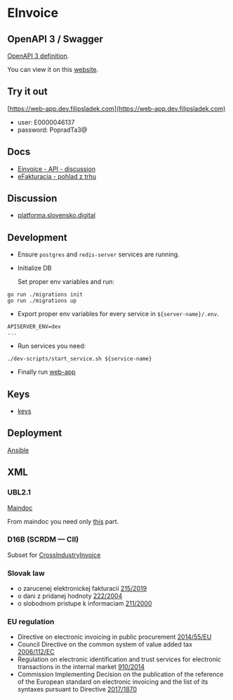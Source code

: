 # EInvoice

## OpenAPI 3 / Swagger

[OpenAPI 3 definition](docs/swagger.yml).

You can view it on this [website](https://generator.swagger.io/?url=https://raw.githubusercontent.com/filipsladek/einvoice/master/docs/swagger.yml).

## Try it out

[https://web-app.dev.filipsladek.com](https://web-app.dev.filipsladek.com)

* user: E0000046137
* password: PopradTa3@

## Docs

* [Einvoice - API - discussion](https://docs.google.com/document/d/1gjDwwu6qCBvdB63i9mKdPWPGL-Y76UJ2LWby6kaNKoA/edit?usp=sharing)
* [eFakturacia - pohlad z trhu](https://docs.google.com/document/d/1RdCJ-erer9rOD41Tnc9JLMCZw2fXWkUnO-E5DM4BFu0/edit?usp=sharing)

## Discussion

* [platforma.slovensko.digital](https://platforma.slovensko.digital/t/red-flags-informacny-system-elektronickej-fakturacie-is-efa/5640/83?u=filip_sladek)

## Development

* Ensure `postgres` and `redis-server` services are running.

* Initialize DB

    Set proper env variables and run:

```shell script
go run ./migrations init
go run ./migrations up
 ```

* Export proper env variables for every service in `${server-name}/.env`.

```text
APISERVER_ENV=dev
...
```

* Run services you need:

```shell script
./dev-scripts/start_service.sh ${service-name}
```

* Finally run [web-app](einvoice-web-app/README.md)

## Keys

* [keys](https://drive.google.com/drive/folders/1b_d2TUQGddIc_qQjGZy7zQYx-Zw6_k_x?usp=sharing)

## Deployment

[Ansible](ansible/README.md)

## XML

### UBL2.1

[Maindoc](http://docs.oasis-open.org/ubl/os-UBL-2.1/xsd)

From maindoc you need only [this](http://docs.oasis-open.org/ubl/os-UBL-2.1/xsd/maindoc/UBL-Invoice-2.1.xsd)
part.

### D16B (SCRDM — CII)

Subset for [CrossIndustryInvoice](https://www.unece.org/fileadmin/DAM/cefact/xml_schemas/D16B_SCRDM__Subset__CII.zip)

### Slovak law

* o zarucenej elektronickej fakturacii [215/2019](https://www.slov-lex.sk/pravne-predpisy/SK/ZZ/2019/215/)
* o dani z pridanej hodnoty [222/2004](https://www.slov-lex.sk/pravne-predpisy/SK/ZZ/2004/222/)
* o slobodnom pristupe k informaciam [211/2000](https://www.slov-lex.sk/pravne-predpisy/SK/ZZ/2000/211/)

### EU regulation

* Directive on electronic invoicing in public procurement [2014/55/EU](https://eur-lex.europa.eu/legal-content/EN/ALL/?uri=CELEX:32014L0055)
* Council Directive on the common system of value added tax [2006/112/EC](https://eur-lex.europa.eu/legal-content/EN/ALL/?uri=CELEX:32006L0112)
* Regulation on electronic identification and trust services for electronic transactions in the internal market [910/2014](https://eur-lex.europa.eu/legal-content/EN/ALL/?uri=CELEX%3A32014R0910)
* Commission Implementing Decision on the publication of the reference of the European standard on electronic invoicing and the list of its syntaxes pursuant to Directive [2017/1870](https://eur-lex.europa.eu/legal-content/EN/TXT/?uri=CELEX%3A32017D1870)
